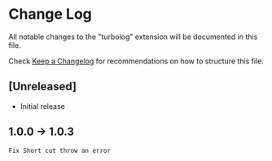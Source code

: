 # Change Log

All notable changes to the "turbolog" extension will be documented in this file.

Check [Keep a Changelog](http://keepachangelog.com/) for recommendations on how to structure this file.

## [Unreleased]

- Initial release

## 1.0.0 -> 1.0.3
    Fix Short cut throw an error